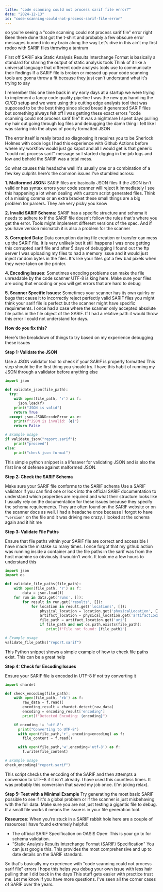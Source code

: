 ```yaml
---
title: "code scanning could not process sarif file error?"
date: "2024-12-13"
id: "code-scanning-could-not-process-sarif-file-error"
---
```


so you're seeing a "code scanning could not process sarif file" error right Been there done that got the t-shirt and probably a few obscure error messages burned into my brain along the way Let's dive in this ain't my first rodeo with SARIF files throwing a tantrum

First off SARIF aka Static Analysis Results Interchange Format is basically a standard for sharing the output of static analysis tools Think of it like a universal language that different code analysis tools use to communicate their findings If a SARIF file is broken or messed up your code scanning tools are gonna throw a fit because they just can't understand what it's trying to say

I remember this one time back in my early days at a startup we were trying to implement a fancy code quality pipeline I was the new guy handling the CI/CD setup and we were using this cutting edge analysis tool that was supposed to be the best thing since sliced bread it generated SARIF files but something always felt off I was getting these exact errors "code scanning could not process sarif file" It was a nightmare I spent days pulling my hair out going through log files and debugging the damn thing I felt like I was staring into the abyss of poorly formatted JSON

The error itself is really broad so diagnosing it requires you to be Sherlock Holmes with code logs I had this experience with Github Actions before where my workflow would just go kaput and all I would get is that generic "could not process sarif" message so I started digging in the job logs and low and behold the SARIF was a total mess.

So what causes this headache well it's usually one or a combination of a few key culprits here's the common issues I've stumbled across:

**1. Malformed JSON:** SARIF files are basically JSON files If the JSON isn't valid or has syntax errors your code scanner will reject it immediately I see this happening a lot when dealing with custom script generated files. Think of a missing comma or an extra bracket these small things are a big problem for parsers. They are very picky you know

**2. Invalid SARIF Schema:** SARIF has a specific structure and schema it needs to adhere to If the SARIF file doesn't follow the rules that's where you get the error. Tools might implement different versions of the spec. And if you have version mismatch it is also a problem for the scanner

**3. Corrupted Data:** Data corruption during file creation or transfer can mess up the SARIF file. It is very unlikely but it still happens I was once getting this corrupted sarif file and after 5 days of debugging I found out the ftp server I was uploading my files to had a memory issue and it would just inject random bytes in the files. It's like your files got a few bad pixels when they were taken on the printer.

**4. Encoding Issues:** Sometimes encoding problems can make the file unreadable by the code scanner UTF-8 is king here. Make sure your files are using that encoding or you will get errors that are hard to debug

**5. Scanner Specific Issues:** Sometimes your scanner has its own quirks or bugs that cause it to incorrectly reject perfectly valid SARIF files you might think your sarif file is perfect but the scanner might have specific requirements. I once had a case where the scanner only accepted absolute file paths in the file object of the SARIF. If I had a relative path it would throw this error I could not understand for days.

**How do you fix this?**

Here's the breakdown of things to try based on my experience debugging these issues

**Step 1: Validate the JSON**

Use a JSON validator tool to check if your SARIF is properly formatted This step should be the first thing you should try. I have this habit of running my JSON through a validator before anything else

```python
import json

def validate_json(file_path):
  try:
    with open(file_path, 'r') as f:
      json.load(f)
    print("JSON is valid")
    return True
  except json.JSONDecodeError as e:
    print(f"JSON is invalid: {e}")
    return False

# Example usage
if validate_json("report.sarif"):
    print("proceed")
else:
    print("check json format")

```
This simple python snippet is a lifesaver for validating JSON and is also the first line of defense against malformed JSON.

**Step 2: Check the SARIF Schema**

Make sure your SARIF file conforms to the SARIF schema Use a SARIF validator if you can find one or look into the official SARIF documentation to understand which properties are required and what their structure looks like I usually rely on the documentation for these issues because they specify the schema requirements. They are often found on the SARIF website or on the scanner docs as well. I had a headache once because I forgot to have `"version"` on the file and it was driving me crazy. I looked at the schema again and it hit me

**Step 3: Validate File Paths**

Ensure that file paths within your SARIF file are correct and accessible I have made the mistake so many times. I once forgot that my github action was running inside a container and the file paths in the sarif was from the host machine so obviously it wouldn't work. It took me a few hours to understand this

```python
import json
import os

def validate_file_paths(file_path):
    with open(file_path, 'r') as f:
        data = json.load(f)
    for run in data.get('runs', []):
        for result in run.get('results', []):
            for location in result.get('locations', []):
                physical_location = location.get('physicalLocation', {})
                artifact_location = physical_location.get('artifactLocation', {})
                file_path = artifact_location.get('uri')
                if file_path and not os.path.exists(file_path):
                   print(f"File not found: {file_path}")

# Example usage
validate_file_paths("report.sarif")
```
This Python snippet shows a simple example of how to check file paths exist. This can be a great help

**Step 4: Check for Encoding Issues**

Ensure your SARIF file is encoded in UTF-8 If not try converting it

```python
import chardet

def check_encoding(file_path):
    with open(file_path, 'rb') as f:
        raw_data = f.read()
        encoding_result = chardet.detect(raw_data)
        encoding = encoding_result['encoding']
        print(f"Detected Encoding: {encoding}")

    if encoding != 'utf-8':
      print("Converting to UTF-8")
      with open(file_path,'r', encoding=encoding) as f:
        file_content = f.read()

      with open(file_path,'w',encoding='utf-8') as f:
        f.write(file_content)

# Example usage
check_encoding("report.sarif")
```

This script checks the encoding of the SARIF and then attempts a conversion to UTF-8 if it isn't already. I have used this countless times. It was probably this conversion that saved my job once. (I'm joking relax).

**Step 5: Test with a Minimal Example**
Try generating the most basic SARIF possible to see if it's a global problem or if the scanner is just misbehaving with the full data. Make sure you are not just testing a gigantic file to debug. If a small file works it means the issue is in your file generation tool.

**Resources:**
When you're stuck in a SARIF rabbit hole here are a couple of resources I have found extremely helpful:
- The official SARIF Specification on OASIS Open: This is your go to for schema validation.
- "Static Analysis Results Interchange Format (SARIF) Specification" You can just google this. This provides the most comprehensive and up to date details on the SARIF standard.

So that's basically my experience with "code scanning could not process sarif file" errors I hope this helps you debug your own issue with less hair pulling than I did back in the days This stuff gets easier with practice trust me. Let me know if you have more questions. I've seen all the corner cases of SARIF over the years.

